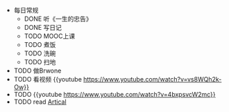 - 每日常规
	- DONE 听《一生的忠告》
	- DONE 写日记
	- TODO MOOC上课
	- TODO 煮饭
	- TODO 洗碗
	- TODO 扫地
- TODO 做Brwone
- TODO 看视频 {{youtube https://www.youtube.com/watch?v=vs8WQh2k-Ow}}
- TODO {{youtube https://www.youtube.com/watch?v=4bxpsvcW2mc}}
- TODO read [Artical](https://jeffhuang.com/productivity_text_file/)